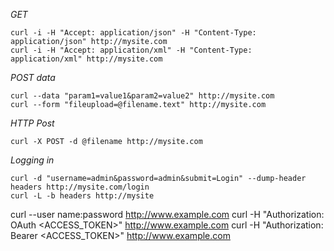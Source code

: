 *GET*
```
curl -i -H "Accept: application/json" -H "Content-Type: application/json" http://mysite.com
curl -i -H "Accept: application/xml" -H "Content-Type: application/xml" http://mysite.com
```

*POST data*
```
curl --data "param1=value1&param2=value2" http://mysite.com
curl --form "fileupload=@filename.text" http://mysite.com
```

*HTTP Post*
```
curl -X POST -d @filename http://mysite.com
```

*Logging in*
```
curl -d "username=admin&password=admin&submit=Login" --dump-header headers http://mysite.com/login
curl -L -b headers http://mysite
```
curl --user name:password http://www.example.com
curl -H "Authorization: OAuth <ACCESS_TOKEN>" http://www.example.com
curl -H "Authorization: Bearer <ACCESS_TOKEN>" http://www.example.com

